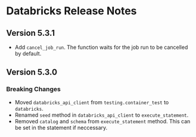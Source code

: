 # Databricks Release Notes

## Version 5.3.1

- Add `cancel_job_run`. The function waits for the job run to be cancelled by default.

## Version 5.3.0

### Breaking Changes

- Moved `databricks_api_client` from `testing.container_test` to `databricks`.
- Renamed `seed` method in `databricks_api_client` to `execute_statement`.
- Removed `catalog` and `schema` from `execute_statement` method. This can be set in the statement if neccessary.
